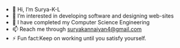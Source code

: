 - 👋 Hi, I’m Surya-K-L
- 👀 I’m interested in developing software and designing web-sites
- 🌱 I have completed my Computer Science Engineering 
- 📫 Reach me through suryakannaiyan4@gmail.com
- ⚡ Fun fact:Keep on working until you satisfy yourself.

<!---
Surya-K-L/Surya-K-L is a ✨ special ✨ repository because its `README.md` (this file) appears on your GitHub profile.
You can click the Preview link to take a look at your changes.
--->
